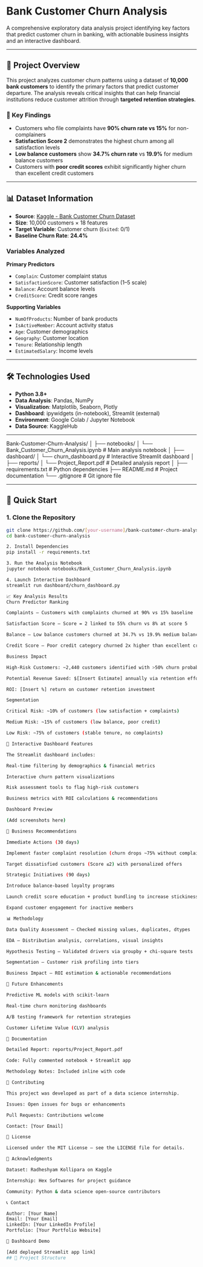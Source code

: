 # Bank Customer Churn Analysis

A comprehensive exploratory data analysis project identifying key factors that predict customer churn in banking, with actionable business insights and an interactive dashboard.

---

## 🎯 Project Overview

This project analyzes customer churn patterns using a dataset of **10,000 bank customers** to identify the primary factors that predict customer departure. The analysis reveals critical insights that can help financial institutions reduce customer attrition through **targeted retention strategies**.

### 🔑 Key Findings
- Customers who file complaints have **90% churn rate vs 15%** for non-complainers  
- **Satisfaction Score 2** demonstrates the highest churn among all satisfaction levels  
- **Low balance customers** show **34.7% churn rate** vs **19.9%** for medium balance customers  
- Customers with **poor credit scores** exhibit significantly higher churn than excellent credit customers  

---

## 📊 Dataset Information

- **Source**: [Kaggle - Bank Customer Churn Dataset](https://www.kaggle.com/datasets/radheshyamkollipara/bank-customer-churn)  
- **Size**: 10,000 customers × 18 features  
- **Target Variable**: Customer churn (`Exited`: 0/1)  
- **Baseline Churn Rate**: **24.4%**

### Variables Analyzed
**Primary Predictors**
- `Complain`: Customer complaint status  
- `SatisfactionScore`: Customer satisfaction (1–5 scale)  
- `Balance`: Account balance levels  
- `CreditScore`: Credit score ranges  

**Supporting Variables**
- `NumOfProducts`: Number of bank products  
- `IsActiveMember`: Account activity status  
- `Age`: Customer demographics  
- `Geography`: Customer location  
- `Tenure`: Relationship length  
- `EstimatedSalary`: Income levels  

---

## 🛠️ Technologies Used

- **Python 3.8+**
- **Data Analysis**: Pandas, NumPy  
- **Visualization**: Matplotlib, Seaborn, Plotly  
- **Dashboard**: ipywidgets (in-notebook), Streamlit (external)  
- **Environment**: Google Colab / Jupyter Notebook  
- **Data Source**: KaggleHub  

---
Bank-Customer-Churn-Analysis/
│
├── notebooks/
│ └── Bank_Customer_Churn_Analysis.ipynb # Main analysis notebook
│
├── dashboard/
│ └── churn_dashboard.py # Interactive Streamlit dashboard
│
├── reports/
│ └── Project_Report.pdf # Detailed analysis report
│
├── requirements.txt # Python dependencies
├── README.md # Project documentation
└── .gitignore # Git ignore file


---

## 🚀 Quick Start

### 1. Clone the Repository
```bash
git clone https://github.com/[your-username]/bank-customer-churn-analysis.git
cd bank-customer-churn-analysis

2. Install Dependencies
pip install -r requirements.txt

3. Run the Analysis Notebook
jupyter notebook notebooks/Bank_Customer_Churn_Analysis.ipynb

4. Launch Interactive Dashboard
streamlit run dashboard/churn_dashboard.py

📈 Key Analysis Results
Churn Predictor Ranking

Complaints – Customers with complaints churned at 90% vs 15% baseline

Satisfaction Score – Score = 2 linked to 55% churn vs 8% at score 5

Balance – Low balance customers churned at 34.7% vs 19.9% medium balance

Credit Score – Poor credit category churned 2x higher than excellent credit

Business Impact

High-Risk Customers: ~2,440 customers identified with >50% churn probability

Potential Revenue Saved: $[Insert Estimate] annually via retention efforts

ROI: [Insert %] return on customer retention investment

Segmentation

Critical Risk: ~10% of customers (low satisfaction + complaints)

Medium Risk: ~15% of customers (low balance, poor credit)

Low Risk: ~75% of customers (stable tenure, no complaints)

🎨 Interactive Dashboard Features

The Streamlit dashboard includes:

Real-time filtering by demographics & financial metrics

Interactive churn pattern visualizations

Risk assessment tools to flag high-risk customers

Business metrics with ROI calculations & recommendations

Dashboard Preview

(Add screenshots here)

🎯 Business Recommendations

Immediate Actions (30 days)

Implement faster complaint resolution (churn drops ~75% without complaints)

Target dissatisfied customers (Score ≤2) with personalized offers

Strategic Initiatives (90 days)

Introduce balance-based loyalty programs

Launch credit score education + product bundling to increase stickiness

Expand customer engagement for inactive members

📊 Methodology

Data Quality Assessment – Checked missing values, duplicates, dtypes

EDA – Distribution analysis, correlations, visual insights

Hypothesis Testing – Validated drivers via groupby + chi-square tests

Segmentation – Customer risk profiling into tiers

Business Impact – ROI estimation & actionable recommendations

🔮 Future Enhancements

Predictive ML models with scikit-learn

Real-time churn monitoring dashboards

A/B testing framework for retention strategies

Customer Lifetime Value (CLV) analysis

📝 Documentation

Detailed Report: reports/Project_Report.pdf

Code: Fully commented notebook + Streamlit app

Methodology Notes: Included inline with code

🤝 Contributing

This project was developed as part of a data science internship.

Issues: Open issues for bugs or enhancements

Pull Requests: Contributions welcome

Contact: [Your Email]

📄 License

Licensed under the MIT License – see the LICENSE file for details.

🙏 Acknowledgments

Dataset: Radheshyam Kollipara on Kaggle

Internship: Hex Softwares for project guidance

Community: Python & data science open-source contributors

📞 Contact

Author: [Your Name]
Email: [Your Email]
LinkedIn: [Your LinkedIn Profile]
Portfolio: [Your Portfolio Website]

🎨 Dashboard Demo

[Add deployed Streamlit app link]
## 📁 Project Structure

